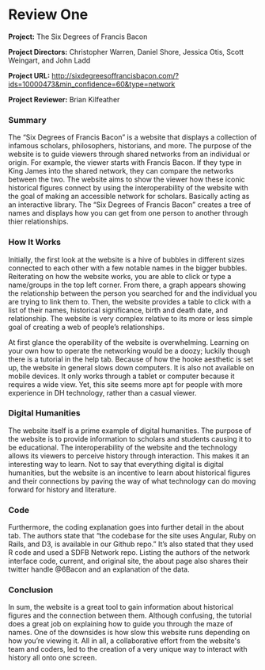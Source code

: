 # Review One
 
**Project:**
The Six Degrees of Francis Bacon
 
**Project Directors:** 
Christopher Warren, Daniel Shore, Jessica Otis, Scott Weingart, and John Ladd
 
**Project URL:**  http://sixdegreesoffrancisbacon.com/?ids=10000473&min_confidence=60&type=network
 
**Project Reviewer:**
Brian Kilfeather

### Summary

The “Six Degrees of Francis Bacon” is a website that displays a collection of infamous scholars, philosophers, historians, and more. The purpose of the website is to guide viewers through shared networks from an individual or origin. For example, the viewer starts with Francis Bacon. If they type in King James into the shared network, they can compare the networks between the two. The website aims to show the viewer how these iconic historical figures connect by using the interoperability of the website with the goal of making an accessible network for scholars. Basically acting as an interactive library. The “Six Degrees of Francis Bacon” creates a tree of names and displays how you can get from one person to another through thier relationships. 

### How It Works

Initially, the first look at the website is a hive of bubbles in different sizes connected to each other with a few notable names in the bigger bubbles. Reiterating on how the website works, you are able to click or type a name/groups in the top left corner. From there, a graph appears showing the relationship between the person you searched for and the individual you are trying to link them to. Then, the website provides a table to click with a list of their names, historical significance, birth and death date, and relationship. The website is very complex relative to its more or less simple goal of creating a web of people’s relationships. 

At first glance the operability of the website is overwhelming. Learning on your own how to operate the networking would be a doozy; luckily though there is a tutorial in the help tab. Because of how the hooke aesthetic is set up, the website in general slows down computers. It is also not available on mobile devices. It only works through a tablet or computer because it requires a wide view. Yet, this site seems more apt for people with more experience in DH technology, rather than a casual viewer.  

### Digital Humanities

The website itself is a prime example of digital humanities. The purpose of the website is to provide information to scholars and students causing it to be educational. The interoperability of the website and the technology allows its viewers to perceive history through interaction. This makes it an interesting way to learn. Not to say that everything digital is digital humanities, but the website is an incentive to learn about historical figures and their connections by paving the way of what technology can do moving forward for history and literature. 

### Code

Furthermore, the coding explanation goes into further detail in the about tab. The authors state that “the codebase for the site uses Angular, Ruby on Rails, and D3, is available in our Github repo.” It’s also stated that they used R code and used a SDFB Network repo. Listing the authors of the network interface code, current, and original site, the about page also shares their twitter handle @6Bacon and an explanation of the data. 

### Conclusion

In sum, the website is a great tool to gain information about historical figures and the connection between them. Although confusing, the tutorial does a great job on explaining how to guide you through the maze of names. One of the downsides is how slow this website runs depending on how you’re viewing it. All in all, a collaborative effort from the website's team and coders, led to the creation of a very unique way to interact with history all onto one screen.
